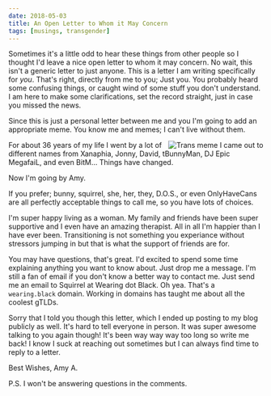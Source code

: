```yaml
---
date: 2018-05-03
title: An Open Letter to Whom it May Concern
tags: [musings, transgender]
---
```


Sometimes it's a little odd to hear these things from other people so I thought I'd leave a nice open letter to whom it may concern. No wait, this isn't a generic letter to just anyone. This is a letter I am writing specifically for _you_. That's right, directly from me to you; Just you. You probably heard some confusing things, or caught wind of some stuff you don't understand. I am here to make some clarifications, set the record straight, just in case you missed the news.

Since this is just a personal letter between me and you I'm going to add an appropriate meme. You know me and memes; I can't live without them.

<img src="/img/2018/05-03_probably_trans_meme.jpg" alt="Trans meme I came out to" align="right">

For about 36 years of my life I went by a lot of different names from Xanaphia, Jonny, David, tBunnyMan, DJ Epic MegafaiL, and even BitM… Things have changed.

Now I'm going by Amy.

If you prefer; bunny, squirrel, she, her, they, D.O.S., or even OnlyHaveCans are all perfectly acceptable things to call me, so you have lots of choices.

I'm super happy living as a woman. My family and friends have been super supportive and I even have an amazing therapist. All in all I'm happier than I have ever been. Transitioning is not something you experiance without stressors jumping in but that is what the support of friends are for.

You may have questions, that's great. I'd excited to spend some time explaining anything you want to know about. Just drop me a message. I'm still a fan of email if you don't know a better way to contact me. Just send me an email to Squirrel at Wearing dot Black. Oh yea. That's a `wearing.black` domain. Working in domains has taught me about all the coolest gTLDs.

Sorry that I told you though this letter, which I ended up posting to my blog publicly as well. It's hard to tell everyone in person. It was super awesome talking to you again though! It's been way way way too long so write me back! I know I suck at reaching out sometimes but I can always find time to reply to a letter.

Best Wishes,
Amy A.

P.S. I won't be answering questions in the comments.

